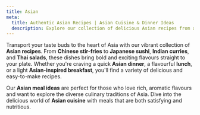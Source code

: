 ```yaml
---
title: Asian
meta:
  title: Authentic Asian Recipes | Asian Cuisine & Dinner Ideas
  description: Explore our collection of delicious Asian recipes from across the continent. From stir-fries and curries to noodle dishes and more - discover authentic Asian flavours.
---
```


Transport your taste buds to the heart of Asia with our vibrant collection of **Asian recipes**. From **Chinese stir-fries** to **Japanese sushi**, **Indian curries**, and **Thai salads**, these dishes bring bold and exciting flavours straight to your plate. Whether you're craving a quick **Asian dinner**, a flavourful **lunch**, or a light **Asian-inspired breakfast**, you'll find a variety of delicious and easy-to-make recipes.

Our **Asian meal ideas** are perfect for those who love rich, aromatic flavours and want to explore the diverse culinary traditions of Asia. Dive into the delicious world of **Asian cuisine** with meals that are both satisfying and nutritious.
